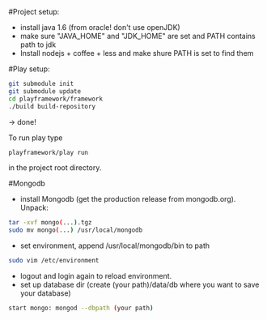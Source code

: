 #Project setup:
- install java 1.6 (from oracle! don't use openJDK)
- make sure "JAVA_HOME" and "JDK_HOME" are set and PATH contains path to jdk
- Install nodejs + coffee + less and make shure PATH is set to find them 

#Play setup:
```bash
git submodule init
git submodule update
cd playframework/framework
./build build-repository
```
-> done!

To run play type 

```bash
playframework/play run
```

in the project root directory.

#Mongodb
- install Mongodb (get the production release from mongodb.org). Unpack:

```bash
tar -xvf mongo(...).tgz
sudo mv mongo(...) /usr/local/mongodb
```

- set environment, append /usr/local/mongodb/bin to path

```bash
sudo vim /etc/environment
```

- logout and login again to reload environment.
- set up database dir (create (your path)/data/db where you want to save your database)

```bash	
start mongo: mongod --dbpath (your path)
```
